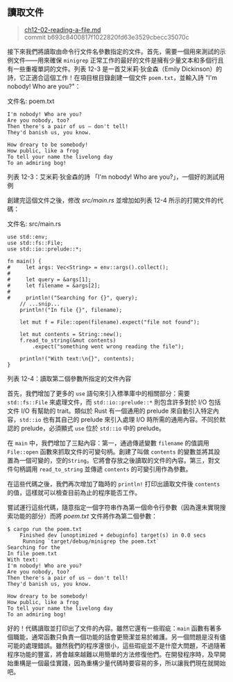 ## 讀取文件

> [ch12-02-reading-a-file.md](https://github.com/rust-lang/book/blob/master/second-edition/src/ch12-02-reading-a-file.md)
> <br>
> commit b693c8400817f1022820fd63e3529cbecc35070c

接下來我們將讀取由命令行文件名參數指定的文件。首先，需要一個用來測試的示例文件——用來確保 `minigrep` 正常工作的最好的文件是擁有少量文本和多個行且有一些重複單詞的文件。列表 12-3 是一首艾米莉‧狄金森（Emily Dickinson）的詩，它正適合這個工作！在項目根目錄創建一個文件 `poem.txt`，並輸入詩 "I'm nobody! Who are you?"：

<span class="filename">文件名: poem.txt</span>

```text
I'm nobody! Who are you?
Are you nobody, too?
Then there's a pair of us — don't tell!
They'd banish us, you know.

How dreary to be somebody!
How public, like a frog
To tell your name the livelong day
To an admiring bog!
```

<span class="caption">列表 12-3：艾米莉‧狄金森的詩 「I'm nobody! Who are you?」，一個好的測試用例</span>

創建完這個文件之後，修改 *src/main.rs* 並增加如列表 12-4 所示的打開文件的代碼：

<span class="filename">文件名: src/main.rs</span>

```rust,should_panic
use std::env;
use std::fs::File;
use std::io::prelude::*;

fn main() {
#     let args: Vec<String> = env::args().collect();
#
#     let query = &args[1];
#     let filename = &args[2];
#
#     println!("Searching for {}", query);
    // ...snip...
    println!("In file {}", filename);

    let mut f = File::open(filename).expect("file not found");

    let mut contents = String::new();
    f.read_to_string(&mut contents)
        .expect("something went wrong reading the file");

    println!("With text:\n{}", contents);
}
```

<span class="caption">列表 12-4：讀取第二個參數所指定的文件內容</span>

首先，我們增加了更多的 `use` 語句來引入標準庫中的相關部分：需要 `std::fs::File` 來處理文件，而 `std::io::prelude::*` 則包含許多對於 I/O 包括文件 I/O 有幫助的 trait。類似於 Rust 有一個通用的 prelude 來自動引入特定內容，`std::io` 也有其自己的 prelude 來引入處理 I/O 時所需的通用內容。不同於默認的 prelude，必須顯式 `use` 位於 `std::io` 中的 prelude。

在 `main` 中，我們增加了三點內容：第一，通過傳遞變數 `filename` 的值調用 `File::open` 函數來抓取文件的可變句柄。創建了叫做 `contents` 的變數並將其設置為一個可變的，空的`String`。它將會存放之後讀取的文件的內容。第三，對文件句柄調用 `read_to_string` 並傳遞 `contents` 的可變引用作為參數。

在這些代碼之後，我們再次增加了臨時的 `println!` 打印出讀取文件後 `contents` 的值，這樣就可以檢查目前為止的程序能否工作。

嘗試運行這些代碼，隨意指定一個字符串作為第一個命令行參數（因為還未實現搜索功能的部分）而將 *poem.txt* 文件將作為第二個參數：

```text
$ cargo run the poem.txt
    Finished dev [unoptimized + debuginfo] target(s) in 0.0 secs
     Running `target/debug/minigrep the poem.txt`
Searching for the
In file poem.txt
With text:
I'm nobody! Who are you?
Are you nobody, too?
Then there's a pair of us — don't tell!
They'd banish us, you know.

How dreary to be somebody!
How public, like a frog
To tell your name the livelong day
To an admiring bog!
```

好的！代碼讀取並打印出了文件的內容。雖然它還有一些瑕疵：`main` 函數有著多個職能，通常函數只負責一個功能的話會更簡潔並易於維護。另一個問題是沒有儘可能的處理錯誤。雖然我們的程序還很小，這些瑕疵並不是什麼大問題，不過隨著程序功能的豐富，將會越來越難以用簡單的方法修復他們。在開發程序時，及早開始重構是一個最佳實踐，因為重構少量代碼時要容易的多，所以讓我們現在就開始吧。
